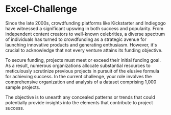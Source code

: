 # Excel-Challenge
Since the late 2000s, crowdfunding platforms like Kickstarter and Indiegogo have witnessed a significant upswing in both success and popularity. From independent content creators to well-known celebrities, a diverse spectrum of individuals has turned to crowdfunding as a strategic avenue for launching innovative products and generating enthusiasm. However, it's crucial to acknowledge that not every venture attains its funding objective.

To secure funding, projects must meet or exceed their initial funding goal. As a result, numerous organizations allocate substantial resources to meticulously scrutinize previous projects in pursuit of the elusive formula for achieving success. In the current challenge, your role involves the comprehensive organization and analysis of a dataset comprising 1,000 sample projects.

The objective is to unearth any concealed patterns or trends that could potentially provide insights into the elements that contribute to project success.
